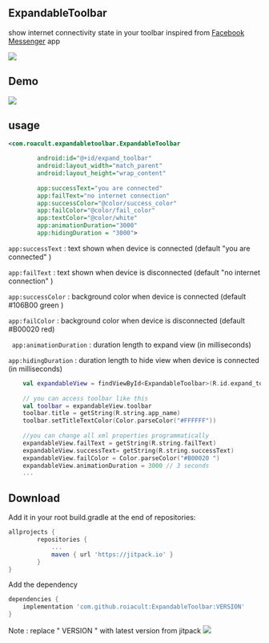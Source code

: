##  **ExpandableToolbar**

show internet connectivity state in your toolbar
inspired from [Facebook Messenger](https://play.google.com/store/apps/details?id=com.facebook.orca&hl=en) app

![](https://hostpic.xyz/files/15637493701438257122.png)

## Demo

![](https://i.imgur.com/7hq4oSR.gif%5D%28https://i.imgur.com/7hq4oSR.gif)

## usage

```xml
<com.roacult.expandabletoolbar.ExpandableToolbar

		android:id="@+id/expand_toolbar"  
		android:layout_width="match_parent"  
		android:layout_height="wrap_content"
		
		app:successText="you are connected"  
		app:failText="no internet connection"  
		app:successColor="@color/success_color"  
		app:failColor="@color/fail_color"  
		app:textColor="@color/white"  
		app:animationDuration="3000"  
		app:hidingDuration = "3000"> 
```

`app:successText` : text shown when device is connected (default  "you are connected" )

`app:failText` : text shown when device is disconnected (default  "no internet connection" )

`app:successColor` : background color  when device is connected (default  #106B00 green )

`app:failColor` : background color  when device is disconnected (default  #B00020 red)

` app:animationDuration`  : duration length to expand view (in milliseconds) 

`app:hidingDuration` : duration length to hide view when device is connected (in milliseconds)


```kotlin
	val expandableView = findViewById<ExpandableToolbar>(R.id.expand_toolbar)
	
	// you can access toolbar like this  
	val toolbar = expandableView.toolbar  
	toolbar.title = getString(R.string.app_name)  
	toolbar.setTitleTextColor(Color.parseColor("#FFFFFF"))
	
	//you can change all xml properties programmatically
	expandableView.failText = getString(R.string.failText)
	expandableView.successText= getString(R.string.successText)
	expandableView.failColor = Color.parseColor("#B00020 ")
	expandableView.animationDuration = 3000 // 3 seconds
	...

```

## Download

Add it in your root build.gradle at the end of repositories:
```gradle
allprojects {
		repositories {
			...
			maven { url 'https://jitpack.io' }
		}
}
```
Add the dependency
```gradle
dependencies {
	implementation 'com.github.roiacult:ExpandableToolbar:VERSION' 
}
```
Note : replace " VERSION " with latest version from jitpack ![](https://jitpack.io/v/roiacult/ExpandableToolbar.svg)
